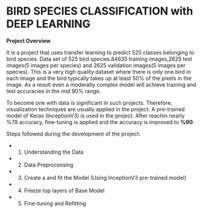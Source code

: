 
# BIRD SPECIES CLASSIFICATION with DEEP LEARNING
**Project Overview**

It is a project that uses transfer learning to predict 525 classes belonging to bird species. Data set of 525 bird species.84635 training images,2625  test images(5 images per species) and 2625 validation images(5 images per species). This is a very high quality dataset where there is only one bird in each image and the bird typically takes up at least 50% of the pixels in the image. As a result even a moderatly complex model will achieve training and test accuracies in the mid 90% range.

To become one with data is significant in such projects. Therefore, visualization techniques are usually applied in the project. A pre-trained model of Keras (InceptionV3) is  used in the project. After reachin nearly %79 accuracy, fine-tuning is applied and the accuracy is improved to **%90**.

Steps followed during the development of the project:

* 1. Understanding the Data
* 2. Data Preprocessing
* 3. Create a and fit the Model (Using InceptionV3 pre-trained model)
* 4. Freeze top layers of Base Model
* 5. Fine-tuning and Refitting 

